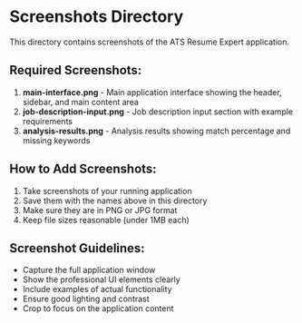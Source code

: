 # Screenshots Directory

This directory contains screenshots of the ATS Resume Expert application.

## Required Screenshots:

1. **main-interface.png** - Main application interface showing the header, sidebar, and main content area
2. **job-description-input.png** - Job description input section with example requirements
3. **analysis-results.png** - Analysis results showing match percentage and missing keywords

## How to Add Screenshots:

1. Take screenshots of your running application
2. Save them with the names above in this directory
3. Make sure they are in PNG or JPG format
4. Keep file sizes reasonable (under 1MB each)

## Screenshot Guidelines:

- Capture the full application window
- Show the professional UI elements clearly
- Include examples of actual functionality
- Ensure good lighting and contrast
- Crop to focus on the application content

